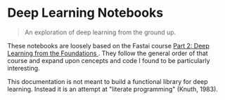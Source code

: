 # Deep Learning Notebooks
> An exploration of deep learning from the ground up. 


These notebooks are loosely based on the Fastai course <a href="https://course.fast.ai/part2"> Part 2: Deep Learning from the Foundations </a>. They follow the general order of that course and expand upon cencepts and code I found to be particularly interesting. 

This documentation is not meant to build a functional library for deep learning. Instead it is an attempt at "literate programming" (Knuth, 1983). 


